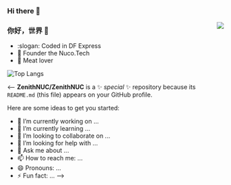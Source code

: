 ### Hi there 👋
<img align="right" src="https://github-readme-stats.vercel.app/api?username=ZenithNUC&show_icons=true&icon_color=CE1D2D&text_color=718096&bg_color=ffffff&hide_title=true" />

### 你好，世界 👋

- :slogan: Coded in DF Express
- :ram: Founder the Nuco.Tech
- :meat_on_bone: Meat lover

![Top Langs](https://github-readme-stats.vercel.app/api/top-langs/?username=ZenithNUC&layout=compact)

<--
**ZenithNUC/ZenithNUC** is a ✨ _special_ ✨ repository because its `README.md` (this file) appears on your GitHub profile.

Here are some ideas to get you started:

- 🔭 I’m currently working on ...
- 🌱 I’m currently learning ...
- 👯 I’m looking to collaborate on ...
- 🤔 I’m looking for help with ...
- 💬 Ask me about ...
- 📫 How to reach me: ...
- 😄 Pronouns: ...
- ⚡ Fun fact: ...
-->
